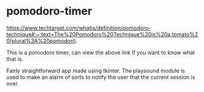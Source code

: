 # pomodoro-timer

https://www.techtarget.com/whatis/definition/pomodoro-technique#:~:text=The%20Pomodoro%20Technique%20is%20a,tomato%20(plural%3A%20pomodori).


This is a pomodoro timer, can view the above link if you want to know what that is.

Fairly straightforward app made using tkinter. The playsound module is used to make an alarm of sorts to notify the user that the current session is over.

